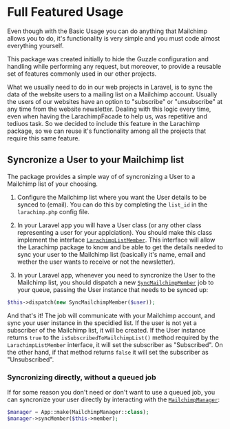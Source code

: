 # Full Featured Usage

Even though with the Basic Usage you can do anything that Mailchimp allows you to do, it's functionality is very simple and you must code almost everything yourself.

This package was created initially to hide the Guzzle configuration and handling while performing any request, but moreover, to provide a reusable set of features commonly used in our other projects. 

What we usually need to do in our web projects in Laravel, is to sync the data of the website users to a mailing list on a Mailchimp account. Usually the users of our websites have an option to "subscribe" or "unsubscribe" at any time from the website newsletter. Dealing with this logic every time, even when having the LarachimpFacade to help us, was repetitive and tediuos task. So we decided to include this feature in the Larachimp package, so we can reuse it's functionality among all the projects that require this same feature.

## Syncronize a User to your Mailchimp list

The package provides a simple way of of syncronizing a User to a Mailchimp list of your choosing.

1) Configure the Mailchimp list where you want the User details to be synced to (email). You can do this by completing the `list_id` in the `larachimp.php` config file.

2) In your Laravel app you will have a User class (or any other class representing a user for your applciation). You should make this class implement the interface [`LarachimpListMember`](https://github.com/diegocaprioli/larachimp/blob/0.3/src/Models/LarachimpListMember.php). 
This interface will allow the Larachimp package to know and be able to get the details needed to sync your user to the Mailchimp list (basically it's name, email and wether the user wants to receive or not the newsletter).

3) In your Laravel app, whenever you need to syncronize the User to the Mailchimp list, you should dispatch a new [`SyncMailchimpMember`](https://github.com/diegocaprioli/larachimp/blob/0.3/src/Jobs/SyncMailchimpMember.php) job to your queue, passing the User instance that needs to be synced up:

```php
$this->dispatch(new SyncMailchimpMember($user));
```

And that's it! The job will communicate with your Mailchimp account, and sync your user instance in the specidied list. If the user is not yet a subscriber of the Mailchimp list, it will be created. If the User instance returns `true` to the `isSubscribedToMailchimpList()` method required by the `LarachimpListMember` interface, it will set the subscriber as "Subscribed". On the other hand, if that method returns `false` it will set the subscriber as "Unsubscribed".

### Syncronizing directly, without a queued job

If for some reason you don't need or don't want to use a queued job, you can syncronize your user directly by interacting with the [`MailchimpManager`](https://github.com/diegocaprioli/larachimp/blob/0.3/src/Services/MailchimpManager.php):

```php
$manager = App::make(MailchimpManager::class);
$manager->syncMember($this->member);
```
